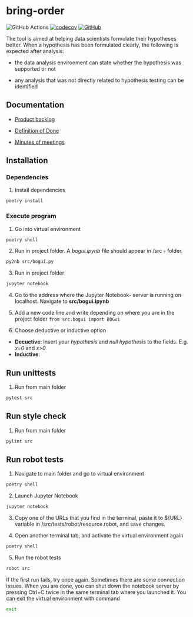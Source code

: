 # bring-order
![GitHub Actions](https://github.com/Order-Team/bring-order/workflows/CI/badge.svg)
[![codecov](https://codecov.io/gh/Order-team/bring-order/branch/main/graph/badge.svg?token=e8bdd46f-46b0-410c-820b-84ffca9ca53c)](https://codecov.io/gh/Order-team/bring-order)
[![GitHub](https://img.shields.io/github/license/Order-Team/bring-order)](LICENSE.md)

The tool is aimed at helping data scientists formulate their hypotheses better. When a hypothesis has been formulated clearly, the following is expected after analysis:

- the data analysis environment can state whether the hypothesis was supported or not

- any analysis that was not directly related to hypothesis testing can be identified


## Documentation
* [Product backlog](https://docs.google.com/spreadsheets/d/1xqybqVAUIn4vhW-fBfhInQun7nY-uYH79M6l8oCiAzg/edit#gid=0)

* [Definition of Done](https://github.com/Order-Team/bring-order/blob/main/documentation/DoD.md)

* [Minutes of meetings](https://drive.google.com/drive/folders/1kwXCKbx7egHf8qYDIb4fRffNnad6Qd1t)

## Installation

### Dependencies 

1. Install dependencies

```bash
poetry install
```

### Execute program

1. Go into virtual environment

```bash
poetry shell
```

2. Run in project folder. A *bogui.ipynb* file should appear in /src - folder.

```bash
py2nb src/bogui.py
```

3. Run in project folder

```bash
jupyter notebook
```

4. Go to the address where the Jupyter Notebook- server is running on localhost. Navigate to **src/bogui.ipynb**


5. Add a new code line and write depending on where you are in the project folder ``` from src.bogui import BOGui ```

6. Choose deductive or inductive option

- **Decuctive**:  Insert your *hypothesis* and *null hypothesis* to the fields. E.g. *x=0* and *x>0*
- **Inductive**: 



## Run unittests

1. Run from main folder

```bash
pytest src
```

## Run style check

1. Run from main folder

```bash
pylint src
```

## Run robot tests
1. Navigate to main folder and go to virtual environment

```bash
poetry shell
```

2. Launch Jupyter Notebook

```bash
jupyter notebook
```

3. Copy one of the URLs that you find in the terminal, paste it to ${URL} variable in /src/tests/robot/resource.robot, and save changes.

4. Open another terminal tab, and activate the virtual environment again

```bash
poetry shell
```

5. Run the robot tests

```bash
robot src
```

If the first run fails, try once again. Sometimes there are some connection issues.
When you are done, you can shut down the notebook server by pressing Ctrl+C twice in the same terminal tab where you launched it.
You can exit the virtual environment with command

```bash
exit
```
